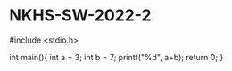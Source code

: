 # NKHS-SW-2022-2

#include <stdio.h>

int main(){
    int a = 3;
    int b = 7;
    printf("%d", a+b);
    return 0;
}
